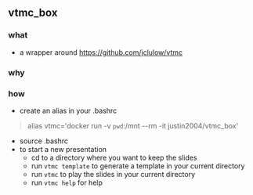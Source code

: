 ## vtmc_box

### what
- a wrapper around https://github.com/jclulow/vtmc

### why

### how

- create an alias in your .bashrc
>    alias vtmc='docker run -v `pwd`:/mnt --rm -it justin2004/vtmc_box'
- source .bashrc
- to start a new presentation
    - cd to a directory where you want to keep the slides
    - run `vtmc template` to generate a template in your current directory
    - run `vtmc` to play the slides in your current directory
    - run `vtmc help` for help
